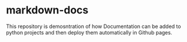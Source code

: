 # markdown-docs
This repository is demosntration of how Documentation can be added to python projects and then deploy them automatically in Github pages.
